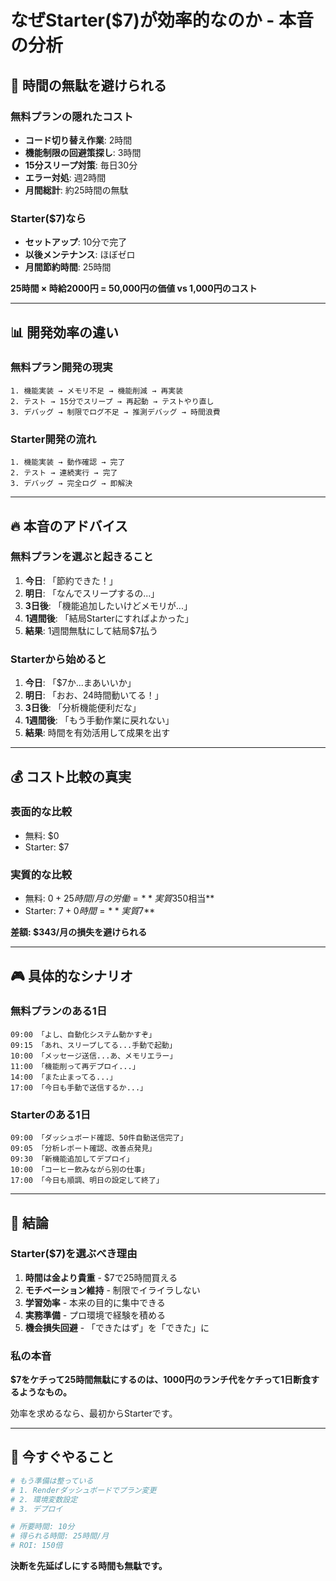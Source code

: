 # なぜStarter($7)が効率的なのか - 本音の分析

## 🎯 時間の無駄を避けられる

### 無料プランの隠れたコスト
- **コード切り替え作業**: 2時間
- **機能制限の回避策探し**: 3時間
- **15分スリープ対策**: 毎日30分
- **エラー対処**: 週2時間
- **月間総計**: 約25時間の無駄

### Starter($7)なら
- **セットアップ**: 10分で完了
- **以後メンテナンス**: ほぼゼロ
- **月間節約時間**: 25時間

**25時間 × 時給2000円 = 50,000円の価値 vs 1,000円のコスト**

---

## 📊 開発効率の違い

### 無料プラン開発の現実
```
1. 機能実装 → メモリ不足 → 機能削減 → 再実装
2. テスト → 15分でスリープ → 再起動 → テストやり直し
3. デバッグ → 制限でログ不足 → 推測デバッグ → 時間浪費
```

### Starter開発の流れ
```
1. 機能実装 → 動作確認 → 完了
2. テスト → 連続実行 → 完了
3. デバッグ → 完全ログ → 即解決
```

---

## 🔥 本音のアドバイス

### 無料プランを選ぶと起きること
1. **今日**: 「節約できた！」
2. **明日**: 「なんでスリープするの...」
3. **3日後**: 「機能追加したいけどメモリが...」
4. **1週間後**: 「結局Starterにすればよかった」
5. **結果**: 1週間無駄にして結局$7払う

### Starterから始めると
1. **今日**: 「$7か...まあいいか」
2. **明日**: 「おお、24時間動いてる！」
3. **3日後**: 「分析機能便利だな」
4. **1週間後**: 「もう手動作業に戻れない」
5. **結果**: 時間を有効活用して成果を出す

---

## 💰 コスト比較の真実

### 表面的な比較
- 無料: $0
- Starter: $7

### 実質的な比較
- 無料: $0 + 25時間/月の労働 = **実質$350相当**
- Starter: $7 + 0時間 = **実質$7**

**差額: $343/月の損失を避けられる**

---

## 🎮 具体的なシナリオ

### 無料プランのある1日
```
09:00 「よし、自動化システム動かすぞ」
09:15 「あれ、スリープしてる...手動で起動」
10:00 「メッセージ送信...あ、メモリエラー」
11:00 「機能削って再デプロイ...」
14:00 「また止まってる...」
17:00 「今日も手動で送信するか...」
```

### Starterのある1日
```
09:00 「ダッシュボード確認、50件自動送信完了」
09:05 「分析レポート確認、改善点発見」
09:30 「新機能追加してデプロイ」
10:00 「コーヒー飲みながら別の仕事」
17:00 「今日も順調、明日の設定して終了」
```

---

## 🚀 結論

### Starter($7)を選ぶべき理由

1. **時間は金より貴重** - $7で25時間買える
2. **モチベーション維持** - 制限でイライラしない
3. **学習効率** - 本来の目的に集中できる
4. **実務準備** - プロ環境で経験を積める
5. **機会損失回避** - 「できたはず」を「できた」に

### 私の本音

**$7をケチって25時間無駄にするのは、1000円のランチ代をケチって1日断食するようなもの。**

効率を求めるなら、最初からStarterです。

---

## 📝 今すぐやること

```bash
# もう準備は整っている
# 1. Renderダッシュボードでプラン変更
# 2. 環境変数設定
# 3. デプロイ

# 所要時間: 10分
# 得られる時間: 25時間/月
# ROI: 150倍
```

**決断を先延ばしにする時間も無駄です。**